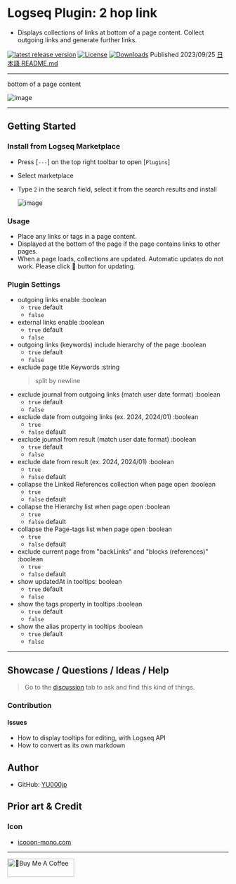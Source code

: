# Logseq Plugin: 2 hop link

- Displays collections of links at bottom of a page content. Collect outgoing links and generate further links.

[![latest release version](https://img.shields.io/github/v/release/YU000jp/logseq-plugin-two-hop-link)](https://github.com/YU000jp/logseq-plugin-two-hop-link/releases)
[![License](https://img.shields.io/github/license/YU000jp/logseq-plugin-two-hop-link?color=blue)](https://github.com/YU000jp/logseq-plugin-two-hop-link/LICENSE)
[![Downloads](https://img.shields.io/github/downloads/YU000jp/logseq-plugin-two-hop-link/total.svg)](https://github.com/YU000jp/logseq-plugin-two-hop-link/releases)
 Published 2023/09/25 [日本語 README.md](https://github.com/YU000jp/logseq-plugin-two-hop-link/blob/main/readme_ja-JP.md)

---

bottom of a page content

![image](https://github.com/YU000jp/logseq-plugin-two-hop-link/assets/111847207/e50711c1-0401-4d8a-af46-9b9e1bd49af2)

---

## Getting Started

### Install from Logseq Marketplace

- Press [`---`] on the top right toolbar to open [`Plugins`]
- Select marketplace
- Type `2` in the search field, select it from the search results and install

  ![image](https://github.com/YU000jp/logseq-plugin-two-hop-link/assets/111847207/9ac95ab1-fb6b-48c8-ab63-be5cf135c4da)

### Usage

- Place any links or tags in a page content.
- Displayed at the bottom of the page if the page contains links to other pages.
- When a page loads, collections are updated. Automatic updates do not work. Please click 🔂 button for updating.

### Plugin Settings

- outgoing links enable :boolean
  - `true` default
  - `false`
- external links enable :boolean
  - `true` default
  - `false`
- outgoing links (keywords) include hierarchy of the page :boolean
  - `true` default
  - `false`
- exclude page title Keywords :string
  > split by newline
- exclude journal from outgoing links (match user date format) :boolean
  - `true` default
  - `false`
- exclude date from outgoing links (ex. 2024, 2024/01) :boolean
  - `true`
  - `false` default
- exclude journal from result (match user date format) :boolean
  - `true` default
  - `false`
- exclude date from result (ex. 2024, 2024/01) :boolean
  - `true`
  - `false` default
- collapse the Linked References collection when page open :boolean
  - `true`
  - `false` default
- collapse the Hierarchy list when page open :boolean
  - `true`
  - `false` default
- collapse the Page-tags list when page open :boolean
  - `true`
  - `false` default
- exclude current page from "backLinks" and "blocks (references)" :boolean
  - `true`
  - `false` default
- show updatedAt in tooltips: boolean
  - `true` default
  - `false`
- show the tags property in tooltips :boolean
  - `true` default
  - `false`
- show the alias property in tooltips :boolean
  - `true` default
  - `false`

---

## Showcase / Questions / Ideas / Help

> Go to the [discussion](https://github.com/YU000jp/logseq-plugin-two-hop-link/discussions) tab to ask and find this kind of things.

### Contribution

#### Issues

- How to display tooltips for editing, with Logseq API
- How to convert as its own markdown

## Author

- GitHub: [YU000jp](https://github.com/YU000jp)

## Prior art & Credit

### Icon

- [icooon-mono.com](https://icooon-mono.com/14733-lego%e3%82%a2%e3%82%a4%e3%82%b3%e3%83%b32/)

---

<a href="https://www.buymeacoffee.com/yu000japan" target="_blank"><img src="https://cdn.buymeacoffee.com/buttons/v2/default-violet.png" alt="🍌Buy Me A Coffee" style="height: 42px;width: 152px" ></a>
